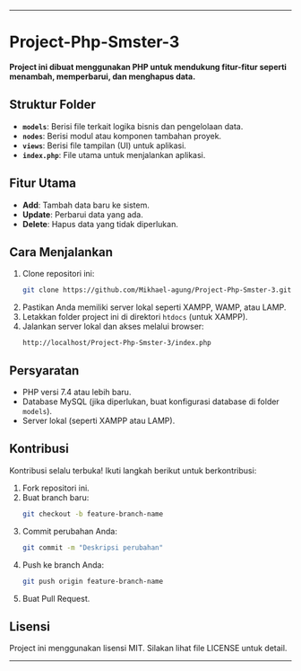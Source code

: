 
---

# Project-Php-Smster-3

**Project ini dibuat menggunakan PHP untuk mendukung fitur-fitur seperti menambah, memperbarui, dan menghapus data.**

## Struktur Folder
- **`models`**: Berisi file terkait logika bisnis dan pengelolaan data.
- **`nodes`**: Berisi modul atau komponen tambahan proyek.
- **`views`**: Berisi file tampilan (UI) untuk aplikasi.
- **`index.php`**: File utama untuk menjalankan aplikasi.

## Fitur Utama
- **Add**: Tambah data baru ke sistem.
- **Update**: Perbarui data yang ada.
- **Delete**: Hapus data yang tidak diperlukan.

## Cara Menjalankan
1. Clone repositori ini:
   ```bash
   git clone https://github.com/Mikhael-agung/Project-Php-Smster-3.git
   ```
2. Pastikan Anda memiliki server lokal seperti XAMPP, WAMP, atau LAMP.
3. Letakkan folder project ini di direktori `htdocs` (untuk XAMPP).
4. Jalankan server lokal dan akses melalui browser:
   ```
   http://localhost/Project-Php-Smster-3/index.php
   ```

## Persyaratan
- PHP versi 7.4 atau lebih baru.
- Database MySQL (jika diperlukan, buat konfigurasi database di folder `models`).
- Server lokal (seperti XAMPP atau LAMP).

## Kontribusi
Kontribusi selalu terbuka! Ikuti langkah berikut untuk berkontribusi:
1. Fork repositori ini.
2. Buat branch baru:
   ```bash
   git checkout -b feature-branch-name
   ```
3. Commit perubahan Anda:
   ```bash
   git commit -m "Deskripsi perubahan"
   ```
4. Push ke branch Anda:
   ```bash
   git push origin feature-branch-name
   ```
5. Buat Pull Request.

## Lisensi
Project ini menggunakan lisensi MIT. Silakan lihat file LICENSE untuk detail.

---
